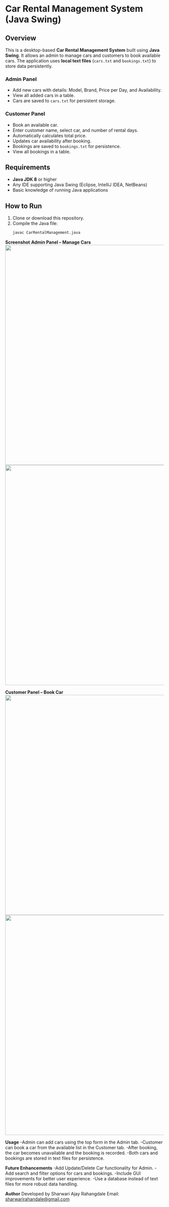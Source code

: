 # Car Rental Management System (Java Swing)

## Overview
This is a desktop-based **Car Rental Management System** built using **Java Swing**. It allows an admin to manage cars and customers to book available cars. The application uses **local text files** (`cars.txt` and `bookings.txt`) to store data persistently.

### Admin Panel
- Add new cars with details: Model, Brand, Price per Day, and Availability.
- View all added cars in a table.
- Cars are saved to `cars.txt` for persistent storage.

### Customer Panel
- Book an available car.
- Enter customer name, select car, and number of rental days.
- Automatically calculates total price.
- Updates car availability after booking.
- Bookings are saved to `bookings.txt` for persistence.
- View all bookings in a table.

## Requirements
- **Java JDK 8** or higher
- Any IDE supporting Java Swing (Eclipse, IntelliJ IDEA, NetBeans)
- Basic knowledge of running Java applications

## How to Run
1. Clone or download this repository.
2. Compile the Java file:
   ```bash
   javac CarRentalManagement.java

**Screenshot**
**Admin Panel – Manage Cars**  
<img src="Screenshot/Screenshot (22).png" width="700" height="700">
<img src="Screenshot/Screenshot (25).png" width="700" height="700">

**Customer Panel – Book Car**  
<img src="Screenshot/Screenshot (23).png" width="700" height="700">
<img src="Screenshot/Screenshot (24).png" width="700" height="700">

**Usage**
-Admin can add cars using the top form in the Admin tab.
-Customer can book a car from the available list in the Customer tab.
-After booking, the car becomes unavailable and the booking is recorded.
-Both cars and bookings are stored in text files for persistence.

**Future Enhancements**
-Add Update/Delete Car functionality for Admin.
-Add search and filter options for cars and bookings.
-Include GUI improvements for better user experience.
-Use a database instead of text files for more robust data handling.

**Author**
Developed by Sharwari Ajay Rahangdale
Email: sharwarirahandale@gmail.com

